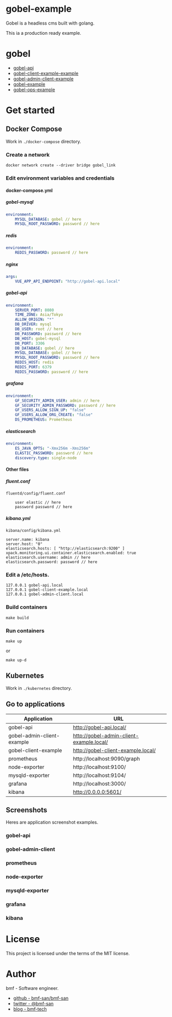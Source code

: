 # gobel-example
Gobel is a headless cms built with golang. 

This ia a production ready example.

# gobel
- [gobel-api](https://github.com/bmf-san/gobel-api)
- [gobel-client-example-example](https://github.com/bmf-san/gobel-client-example-example)
- [gobel-admin-client-example](https://github.com/bmf-san/gobel-admin-client-example)
- [gobel-example](https://github.com/bmf-san/gobel-example)
- [gobel-ops-example](https://github.com/bmf-san/gobel-ops-example)

# Get started
## Docker Compose
Work in `./docker-compose` directory.

### Create a network
`docker network create --driver bridge gobel_link`

### Edit environment variables and credentials
#### docker-compose.yml
##### gobel-mysql
```yml
environment: 
    MYSQL_DATABASE: gobel // here
    MYSQL_ROOT_PASSWORD: password // here
```

##### redis
```yml
environment: 
    REDIS_PASSWORD: password // here
```

##### nginx
```yml
args:
    VUE_APP_API_ENDPOINT: "http://gobel-api.local"
```

##### gobel-api
```yml
environment: 
    SERVER_PORT: 8080
    TIME_ZONE: Asia/Tokyo
    ALLOW_ORIGIN: "*"
    DB_DRIVER: mysql
    DB_USER: root // here
    DB_PASSWORD: password // here
    DB_HOST: gobel-mysql
    DB_PORT: 3306
    DB_DATABASE: gobel // here
    MYSQL_DATABASE: gobel // here
    MYSQL_ROOT_PASSWORD: password // here
    REDIS_HOST: redis
    REDIS_PORT: 6379
    REDIS_PASSWORD: password // here
```

##### grafana
```yml
environment: 
    GF_SECURITY_ADMIN_USER: admin // here
    GF_SECURITY_ADMIN_PASSWORD: password // here
    GF_USERS_ALLOW_SIGN_UP: "false"
    GF_USERS_ALLOW_ORG_CREATE: "false"
    DS_PROMETHEUS: Prometheus
```

##### elasticsearch
```yml
environment:
    ES_JAVA_OPTS: "-Xmx256m -Xms256m"
    ELASTIC_PASSWORD: password // here
    discovery.type: single-node
```

#### Other files
##### fluent.conf
`fluentd/config/fluent.conf`

```
    user elastic // here
    password password // here
```

##### kibana.yml
`kibana/config/kibana.yml`

```
server.name: kibana
server.host: "0"
elasticsearch.hosts: [ "http://elasticsearch:9200" ]
xpack.monitoring.ui.container.elasticsearch.enabled: true
elasticsearch.username: admin // here
elasticsearch.password: password // here
```

### Edit a /etc/hosts.
```
127.0.0.1 gobel-api.local
127.0.0.1 gobel-client-example.local
127.0.0.1 gobel-admin-client.local
```

### Build containers
```
make build
```

### Run containers
```
make up
```

or

```
make up-d
```

## Kubernetes
Work in `./kubernetes` directory.

<!-- TODO: -->

## Go to applications
|        Application         |                   URL                    |
| -------------------------- | ---------------------------------------- |
| gobel-api                  | http://gobel-api.local/                  |
| gobel-admin-client-example | http://gobel-admin-client-example.local/ |
| gobel-client-example       | http://gobel-client-example.local/       |
| prometheus                 | http://localhost:9090/graph              |
| node-exporter              | http://localhost:9100/                   |
| mysqld-exporter            | http://localhost:9104/                   |
| grafana                    | http://localhost:3000/                   |
| kibana                     | http://0.0.0.0:5601/                     |

## Screenshots
Heres are application screenshot examples.

<!-- TODO: -->
### gobel-api
### gobel-admin-client
### prometheus
### node-exporter
### mysqld-exporter
### grafana
### kibana

# License
This project is licensed under the terms of the MIT license.

# Author
bmf - Software engineer.

- [github - bmf-san/bmf-san](https://github.com/bmf-san/bmf-san)
- [twitter - @bmf-san](https://twitter.com/bmf_san)
- [blog - bmf-tech](http://bmf-tech.com/)
